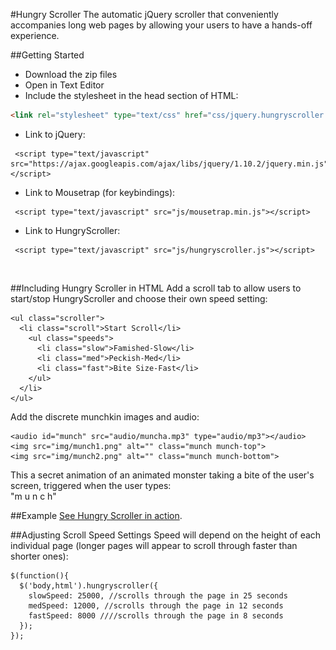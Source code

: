 #Hungry Scroller
The automatic jQuery scroller that conveniently accompanies long web pages by allowing your users to have a hands-off experience. 

##Getting Started
- Download the zip files
- Open in Text Editor
- Include the stylesheet in the head section of HTML:
```html
<link rel="stylesheet" type="text/css" href="css/jquery.hungryscroller.css">
```    
- Link to jQuery: 
```
 <script type="text/javascript" src="https://ajax.googleapis.com/ajax/libs/jquery/1.10.2/jquery.min.js"></script>
```
- Link to Mousetrap (for keybindings):
```
 <script type="text/javascript" src="js/mousetrap.min.js"></script>
```
- Link to HungryScroller: 
```
 <script type="text/javascript" src="js/hungryscroller.js"></script> 
```      
<br>      
      
##Including Hungry Scroller in HTML
Add a scroll tab to allow users to start/stop HungryScroller and choose their own speed setting:
<br>

    <ul class="scroller">
      <li class="scroll">Start Scroll</li>
        <ul class="speeds">
          <li class="slow">Famished-Slow</li>
          <li class="med">Peckish-Med</li>
          <li class="fast">Bite Size-Fast</li>
        </ul>
      </li>
    </ul>
    
Add the discrete munchkin images and audio:
<br>

    <audio id="munch" src="audio/muncha.mp3" type="audio/mp3"></audio>
    <img src="img/munch1.png" alt="" class="munch munch-top">
    <img src="img/munch2.png" alt="" class="munch munch-bottom">
    
This a secret animation of an animated monster taking a bite of the user's screen, triggered when the user types: <br>"m u n c h"
<br>

##Example
[See Hungry Scroller in action](http://ivz.github.io/hungryscroller/).
<br>      
      
##Adjusting Scroll Speed Settings
Speed will depend on the height of each individual page (longer pages will appear to scroll through faster than shorter ones):
<br>

    $(function(){
	  $('body,html').hungryscroller({
	    slowSpeed: 25000, //scrolls through the page in 25 seconds
	    medSpeed: 12000, //scrolls through the page in 12 seconds
	    fastSpeed: 8000 ////scrolls through the page in 8 seconds
	  });
	});
	
<br>      
      






